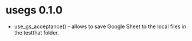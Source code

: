 # usegs 0.1.0

* use_gs_acceptance() - allows to save Google Sheet to the local files in the testthat folder.
